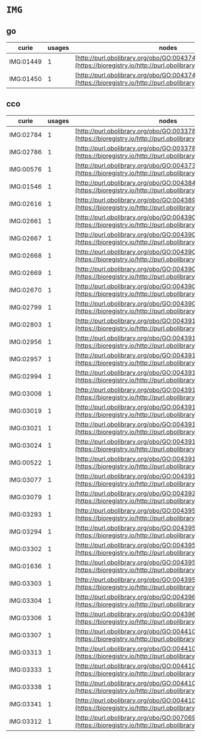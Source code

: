 # `IMG`
## go
| curie     |   usages | nodes                                                                                                         |
|-----------|----------|---------------------------------------------------------------------------------------------------------------|
| IMG:01449 |        1 | [http://purl.obolibrary.org/obo/GO:0043745](https://bioregistry.io/http://purl.obolibrary.org/obo/GO:0043745) |
| IMG:01450 |        1 | [http://purl.obolibrary.org/obo/GO:0043746](https://bioregistry.io/http://purl.obolibrary.org/obo/GO:0043746) |
## cco
| curie     |   usages | nodes                                                                                                         |
|-----------|----------|---------------------------------------------------------------------------------------------------------------|
| IMG:02784 |        1 | [http://purl.obolibrary.org/obo/GO:0033785](https://bioregistry.io/http://purl.obolibrary.org/obo/GO:0033785) |
| IMG:02786 |        1 | [http://purl.obolibrary.org/obo/GO:0033786](https://bioregistry.io/http://purl.obolibrary.org/obo/GO:0033786) |
| IMG:00576 |        1 | [http://purl.obolibrary.org/obo/GO:0043733](https://bioregistry.io/http://purl.obolibrary.org/obo/GO:0043733) |
| IMG:01546 |        1 | [http://purl.obolibrary.org/obo/GO:0043841](https://bioregistry.io/http://purl.obolibrary.org/obo/GO:0043841) |
| IMG:02616 |        1 | [http://purl.obolibrary.org/obo/GO:0043899](https://bioregistry.io/http://purl.obolibrary.org/obo/GO:0043899) |
| IMG:02661 |        1 | [http://purl.obolibrary.org/obo/GO:0043904](https://bioregistry.io/http://purl.obolibrary.org/obo/GO:0043904) |
| IMG:02667 |        1 | [http://purl.obolibrary.org/obo/GO:0043905](https://bioregistry.io/http://purl.obolibrary.org/obo/GO:0043905) |
| IMG:02668 |        1 | [http://purl.obolibrary.org/obo/GO:0043906](https://bioregistry.io/http://purl.obolibrary.org/obo/GO:0043906) |
| IMG:02669 |        1 | [http://purl.obolibrary.org/obo/GO:0043907](https://bioregistry.io/http://purl.obolibrary.org/obo/GO:0043907) |
| IMG:02670 |        1 | [http://purl.obolibrary.org/obo/GO:0043908](https://bioregistry.io/http://purl.obolibrary.org/obo/GO:0043908) |
| IMG:02799 |        1 | [http://purl.obolibrary.org/obo/GO:0043909](https://bioregistry.io/http://purl.obolibrary.org/obo/GO:0043909) |
| IMG:02803 |        1 | [http://purl.obolibrary.org/obo/GO:0043910](https://bioregistry.io/http://purl.obolibrary.org/obo/GO:0043910) |
| IMG:02956 |        1 | [http://purl.obolibrary.org/obo/GO:0043911](https://bioregistry.io/http://purl.obolibrary.org/obo/GO:0043911) |
| IMG:02957 |        1 | [http://purl.obolibrary.org/obo/GO:0043912](https://bioregistry.io/http://purl.obolibrary.org/obo/GO:0043912) |
| IMG:02994 |        1 | [http://purl.obolibrary.org/obo/GO:0043913](https://bioregistry.io/http://purl.obolibrary.org/obo/GO:0043913) |
| IMG:03008 |        1 | [http://purl.obolibrary.org/obo/GO:0043914](https://bioregistry.io/http://purl.obolibrary.org/obo/GO:0043914) |
| IMG:03019 |        1 | [http://purl.obolibrary.org/obo/GO:0043915](https://bioregistry.io/http://purl.obolibrary.org/obo/GO:0043915) |
| IMG:03021 |        1 | [http://purl.obolibrary.org/obo/GO:0043916](https://bioregistry.io/http://purl.obolibrary.org/obo/GO:0043916) |
| IMG:03024 |        1 | [http://purl.obolibrary.org/obo/GO:0043917](https://bioregistry.io/http://purl.obolibrary.org/obo/GO:0043917) |
| IMG:00522 |        1 | [http://purl.obolibrary.org/obo/GO:0043918](https://bioregistry.io/http://purl.obolibrary.org/obo/GO:0043918) |
| IMG:03077 |        1 | [http://purl.obolibrary.org/obo/GO:0043919](https://bioregistry.io/http://purl.obolibrary.org/obo/GO:0043919) |
| IMG:03079 |        1 | [http://purl.obolibrary.org/obo/GO:0043920](https://bioregistry.io/http://purl.obolibrary.org/obo/GO:0043920) |
| IMG:03293 |        1 | [http://purl.obolibrary.org/obo/GO:0043955](https://bioregistry.io/http://purl.obolibrary.org/obo/GO:0043955) |
| IMG:03294 |        1 | [http://purl.obolibrary.org/obo/GO:0043956](https://bioregistry.io/http://purl.obolibrary.org/obo/GO:0043956) |
| IMG:03302 |        1 | [http://purl.obolibrary.org/obo/GO:0043957](https://bioregistry.io/http://purl.obolibrary.org/obo/GO:0043957) |
| IMG:01636 |        1 | [http://purl.obolibrary.org/obo/GO:0043958](https://bioregistry.io/http://purl.obolibrary.org/obo/GO:0043958) |
| IMG:03303 |        1 | [http://purl.obolibrary.org/obo/GO:0043959](https://bioregistry.io/http://purl.obolibrary.org/obo/GO:0043959) |
| IMG:03304 |        1 | [http://purl.obolibrary.org/obo/GO:0043960](https://bioregistry.io/http://purl.obolibrary.org/obo/GO:0043960) |
| IMG:03306 |        1 | [http://purl.obolibrary.org/obo/GO:0043961](https://bioregistry.io/http://purl.obolibrary.org/obo/GO:0043961) |
| IMG:03307 |        1 | [http://purl.obolibrary.org/obo/GO:0044101](https://bioregistry.io/http://purl.obolibrary.org/obo/GO:0044101) |
| IMG:03313 |        1 | [http://purl.obolibrary.org/obo/GO:0044102](https://bioregistry.io/http://purl.obolibrary.org/obo/GO:0044102) |
| IMG:03333 |        1 | [http://purl.obolibrary.org/obo/GO:0044103](https://bioregistry.io/http://purl.obolibrary.org/obo/GO:0044103) |
| IMG:03338 |        1 | [http://purl.obolibrary.org/obo/GO:0044104](https://bioregistry.io/http://purl.obolibrary.org/obo/GO:0044104) |
| IMG:03341 |        1 | [http://purl.obolibrary.org/obo/GO:0044105](https://bioregistry.io/http://purl.obolibrary.org/obo/GO:0044105) |
| IMG:03312 |        1 | [http://purl.obolibrary.org/obo/GO:0070694](https://bioregistry.io/http://purl.obolibrary.org/obo/GO:0070694) |
